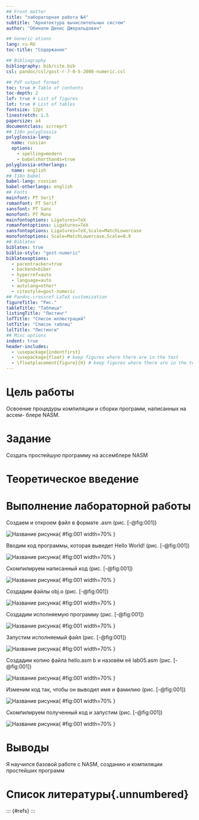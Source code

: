 ```yaml
---
## Front matter
title: "лабораторная работа №4"
subtitle: "Архитектура вычислительных систем"
author: "Обинали Денис Джеральдович"

## Generic otions
lang: ru-RU
toc-title: "Содержание"

## Bibliography
bibliography: bib/cite.bib
csl: pandoc/csl/gost-r-7-0-5-2008-numeric.csl

## Pdf output format
toc: true # Table of contents
toc-depth: 2
lof: true # List of figures
lot: true # List of tables
fontsize: 12pt
linestretch: 1.5
papersize: a4
documentclass: scrreprt
## I18n polyglossia
polyglossia-lang:
  name: russian
  options:
	- spelling=modern
	- babelshorthands=true
polyglossia-otherlangs:
  name: english
## I18n babel
babel-lang: russian
babel-otherlangs: english
## Fonts
mainfont: PT Serif
romanfont: PT Serif
sansfont: PT Sans
monofont: PT Mono
mainfontoptions: Ligatures=TeX
romanfontoptions: Ligatures=TeX
sansfontoptions: Ligatures=TeX,Scale=MatchLowercase
monofontoptions: Scale=MatchLowercase,Scale=0.9
## Biblatex
biblatex: true
biblio-style: "gost-numeric"
biblatexoptions:
  - parentracker=true
  - backend=biber
  - hyperref=auto
  - language=auto
  - autolang=other*
  - citestyle=gost-numeric
## Pandoc-crossref LaTeX customization
figureTitle: "Рис."
tableTitle: "Таблица"
listingTitle: "Листинг"
lofTitle: "Список иллюстраций"
lotTitle: "Список таблиц"
lolTitle: "Листинги"
## Misc options
indent: true
header-includes:
  - \usepackage{indentfirst}
  - \usepackage{float} # keep figures where there are in the text
  - \floatplacement{figure}{H} # keep figures where there are in the text
---
```


# Цель работы

Освоение процедуры компиляции и сборки программ, написанных на ассем-
блере NASM.

# Задание

Создать простейшую программу на ассемблере NASM

# Теоретическое введение


# Выполнение лабораторной работы
Создаем и откроем файл в формате .asm
(рис. [-@fig:001])

![Название рисунка](image/placeimg_800_600_tech.jpg){ #fig:001 width=70% }

Вводим код программы, которая выведет Hello World!
(рис. [-@fig:001])

![Название рисунка](image/placeimg_800_600_tech.jpg){ #fig:001 width=70% }

Скомпилируем написанный код
(рис. [-@fig:001])

![Название рисунка](image/placeimg_800_600_tech.jpg){ #fig:001 width=70% }

Создадим файлы obj.o
(рис. [-@fig:001])

![Название рисунка](image/placeimg_800_600_tech.jpg){ #fig:001 width=70% }

Создадим исполняемую программу
(рис. [-@fig:001])

![Название рисунка](image/placeimg_800_600_tech.jpg){ #fig:001 width=70% }

Запустим исполняемый файл
(рис. [-@fig:001])

![Название рисунка](image/placeimg_800_600_tech.jpg){ #fig:001 width=70% }

Создадим копию файла hello.asm b и назовём её lab05.asm
(рис. [-@fig:001])

![Название рисунка](image/placeimg_800_600_tech.jpg){ #fig:001 width=70% }

Изменим код так, чтобы он выводил имя и фамилию
(рис. [-@fig:001])

![Название рисунка](image/placeimg_800_600_tech.jpg){ #fig:001 width=70% }

Скомпилируем полученный код и запустим
(рис. [-@fig:001])

![Название рисунка](image/placeimg_800_600_tech.jpg){ #fig:001 width=70% }
# Выводы

Я научился базовой работе с NASM, созданию и компиляции простейших программ
# Список литературы{.unnumbered}

::: {#refs}
:::
